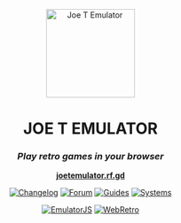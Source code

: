 <div align="center">
  
  <img src="https://cdn.jsdelivr.net/gh/joethun/joetemulator@main/duck.png" alt="Joe T Emulator" width="160"/>
  
  # JOE T EMULATOR
  
  ### *Play retro games in your browser*
  
  **[joetemulator.rf.gd](https://joetemulator.rf.gd)**

[![Changelog](https://img.shields.io/badge/Changelog-4CAF50?style=for-the-badge)](https://github.com/joethun/joetemulator/wiki/Changelog) [![Forum](https://img.shields.io/badge/Forum-E91E63?style=for-the-badge)](https://github.com/joethun/joetemulator/discussions) [![Guides](https://img.shields.io/badge/Guides-607D8B?style=for-the-badge)](https://github.com/joethun/joetemulator/wiki/Guides) [![Systems](https://img.shields.io/badge/Systems-9C27B0?style=for-the-badge)](https://github.com/joethun/joetemulator/wiki/Supported-Systems)

[![EmulatorJS](https://img.shields.io/badge/EmulatorJS-00BFFF?style=for-the-badge)](https://github.com/EmulatorJS/EmulatorJS) [![WebRetro](https://img.shields.io/badge/WebRetro-FF9800?style=for-the-badge)](https://github.com/BinBashBanana/webretro)

</div>
